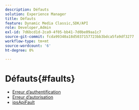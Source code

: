 ```yaml
---
description: Défauts
solution: Experience Manager
title: Défauts
feature: Dynamic Media Classic,SDK/API
role: Developer,Admin
exl-id: 7d6bcd1d-2ca9-4f05-bb41-7d0be09aa1c7
source-git-commit: fcda99340a18d5037157723bb3bdca5fa9df3277
workflow-type: tm+mt
source-wordcount: '6'
ht-degree: 0%

---
```


# Défauts{#faults}

* [Erreur d’authentification](r-authentication-fault.md)
* [Erreur d’autorisation](r-authorization-fault.md)
* [ipsApiFault](r-ips-api-fault.md)
